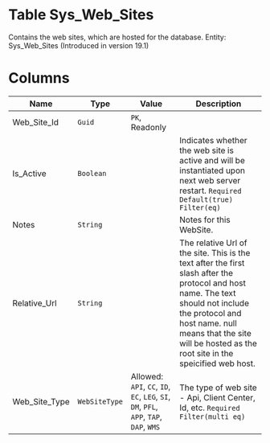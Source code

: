 # Table Sys_Web_Sites

Contains the web sites, which are hosted for the database. Entity: Sys_Web_Sites (Introduced in version 19.1)

# Columns

| Name | Type | Value | Description |
| - | - | - | --- |
|Web_Site_Id|`Guid`|`PK`, Readonly||
|Is_Active|`Boolean`||Indicates whether the web site is active and will be instantiated upon next web server restart. `Required` `Default(true)` `Filter(eq)` |
|Notes|`String`||Notes for this WebSite. |
|Relative_Url|`String`||The relative Url of the site. This is the text after the first slash after the protocol and host name. The text should not include the protocol and host name. null means that the site will be hosted as the root site in the speicified web host. |
|Web_Site_Type|`WebSiteType`|Allowed: `API`, `CC`, `ID`, `EC`, `LEG`, `SI`, `DM`, `PFL`, `APP`, `TAP`, `DAP`, `WMS`|The type of web site - Api, Client Center, Id, etc. `Required` `Filter(multi eq)` |
